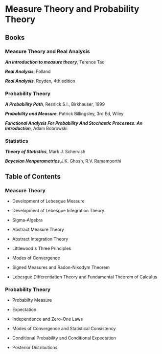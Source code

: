 # Measure Theory and Probability Theory

## Books 

### Measure Theory and Real Analysis
***An introduction to measure theory***, Terence Tao

***Real Analysis***, Folland

***Real Analysis***, Royden, 4th edition

### Probability Theory
***A Probability Path***, Resnick S.I., Birkhauser, 1999

***Probability and Measure***, Patrick Billingsley, 3rd Ed, Wiley

***Functional Analysis For Probability And Stochastic Processes: An Introduction***, Adam Bobrowski

### Statistics
***Theory of Statistics***, Mark J. Schervish

***Bayesian Nonparametrics***,J.K. Ghosh, R.V. Ramamoorthi

## Table of Contents

### Measure Theory
- Development of Lebesgue Measure

- Development of Lebesgue Integration Theory

- Sigma-Algebra 

- Abstract Measure Theory

- Abstract Integration Theory

- Littlewood's Three Principles

- Modes of Convergence

- Signed Measures and Radon-Nikodym Theorem

- Lebesgue Differentiation Theory and Fundamental Theorem of Calculus

### Probability Theory
- Probabilty Measure

- Expectation

- Independence and Zero-One Laws

- Modes of Convergence and Statistical Consistency

- Conditional Probability and Conditional Expectation

- Posterior Distributions
